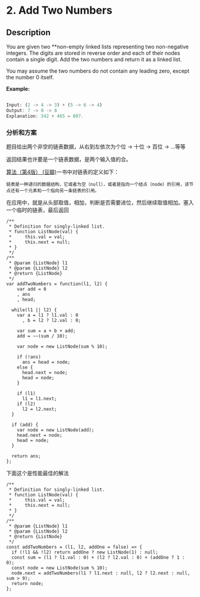 # 2. Add Two Numbers

## Description

You are given two **non-empty linked lists representing two non-negative integers. The digits are stored in reverse order and each of their nodes contain a single digit. Add the two numbers and return it as a linked list.

You may assume the two numbers do not contain any leading zero, except the number 0 itself.

**Example:**

```js

Input: (2 -> 4 -> 3) + (5 -> 6 -> 4)
Output: 7 -> 0 -> 8
Explanation: 342 + 465 = 807.

```

### 分析和方案

题目给出两个非空的链表数据，从右到左依次为个位 -> 十位 -> 百位 -> ...等等

返回结果也许要是一个链表数据，是两个输入值的合。

[算法（第4版） (豆瓣)](https://book.douban.com/subject/19952400/)一书中对链表的定义如下：

```
链表是一种递归的数据结构，它或者为空（null），或者是指向一个结点（node）的引用，该节点还有一个元素和一个指向另一条链表的引用。
```

在应用中，就是从头部取值，相加，判断是否需要进位，然后继续取值相加。塞入一个临时的链表，最后返回



```
/**
 * Definition for singly-linked list.
 * function ListNode(val) {
 *     this.val = val;
 *     this.next = null;
 * }
 */
/**
 * @param {ListNode} l1
 * @param {ListNode} l2
 * @return {ListNode}
 */
var addTwoNumbers = function(l1, l2) {
    var add = 0
    , ans
    , head;

  while(l1 || l2) {
    var a = l1 ? l1.val : 0
      , b = l2 ? l2.val : 0;

    var sum = a + b + add;
    add = ~~(sum / 10);

    var node = new ListNode(sum % 10);

    if (!ans)
      ans = head = node;
    else {
      head.next = node;
      head = node; 
    }
    
    if (l1)
      l1 = l1.next;
    if (l2)
      l2 = l2.next;
  }

  if (add) {
    var node = new ListNode(add);
    head.next = node;
    head = node;
  }

  return ans;
};
```

下面这个是性能最佳的解法

```
/**
 * Definition for singly-linked list.
 * function ListNode(val) {
 *     this.val = val;
 *     this.next = null;
 * }
 */
/**
 * @param {ListNode} l1
 * @param {ListNode} l2
 * @return {ListNode}
 */
const addTwoNumbers = (l1, l2, addOne = false) => {
  if (!l1 && !l2) return addOne ? new ListNode(1) : null;
  const sum = (l1 ? l1.val : 0) + (l2 ? l2.val : 0) + (addOne ? 1 : 0);
  const node = new ListNode(sum % 10);
  node.next = addTwoNumbers(l1 ? l1.next : null, l2 ? l2.next : null, sum > 9);
  return node;
};

```



